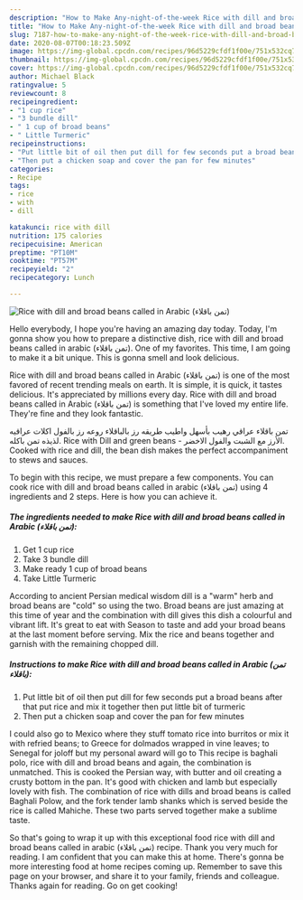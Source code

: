 ```yaml
---
description: "How to Make Any-night-of-the-week Rice with dill and broad beans called in Arabic (تمن باقلاء)"
title: "How to Make Any-night-of-the-week Rice with dill and broad beans called in Arabic (تمن باقلاء)"
slug: 7187-how-to-make-any-night-of-the-week-rice-with-dill-and-broad-beans-called-in-arabic
date: 2020-08-07T00:18:23.509Z
image: https://img-global.cpcdn.com/recipes/96d5229cfdf1f00e/751x532cq70/rice-with-dill-and-broad-beans-called-in-arabic-تمن-باقلاء-recipe-main-photo.jpg
thumbnail: https://img-global.cpcdn.com/recipes/96d5229cfdf1f00e/751x532cq70/rice-with-dill-and-broad-beans-called-in-arabic-تمن-باقلاء-recipe-main-photo.jpg
cover: https://img-global.cpcdn.com/recipes/96d5229cfdf1f00e/751x532cq70/rice-with-dill-and-broad-beans-called-in-arabic-تمن-باقلاء-recipe-main-photo.jpg
author: Michael Black
ratingvalue: 5
reviewcount: 8
recipeingredient:
- "1 cup rice"
- "3 bundle dill"
- " 1 cup of broad beans"
- " Little Turmeric"
recipeinstructions:
- "Put little bit of oil then put dill for few seconds put a broad beans after that put rice and mix it together then put little bit of turmeric"
- "Then put a chicken soap and cover the pan for few minutes"
categories:
- Recipe
tags:
- rice
- with
- dill

katakunci: rice with dill 
nutrition: 175 calories
recipecuisine: American
preptime: "PT10M"
cooktime: "PT57M"
recipeyield: "2"
recipecategory: Lunch

---
```



![Rice with dill and broad beans called in Arabic (تمن باقلاء)](https://img-global.cpcdn.com/recipes/96d5229cfdf1f00e/751x532cq70/rice-with-dill-and-broad-beans-called-in-arabic-تمن-باقلاء-recipe-main-photo.jpg)

Hello everybody, I hope you're having an amazing day today. Today, I'm gonna show you how to prepare a distinctive dish, rice with dill and broad beans called in arabic (تمن باقلاء). One of my favorites. This time, I am going to make it a bit unique. This is gonna smell and look delicious.

Rice with dill and broad beans called in Arabic (تمن باقلاء) is one of the most favored of recent trending meals on earth. It is simple, it is quick, it tastes delicious. It's appreciated by millions every day. Rice with dill and broad beans called in Arabic (تمن باقلاء) is something that I've loved my entire life. They're fine and they look fantastic.

تمن باقلاء عراقي رهيب بأسهل واطيب طريقه رز بالباقلاء روعه رز بالفول اكلات عراقيه لذيذه تمن باكله. Rice with Dill and green beans - الأرز مع الشبت والفول الاخضر. Cooked with rice and dill, the bean dish makes the perfect accompaniment to stews and sauces.


To begin with this recipe, we must prepare a few components. You can cook rice with dill and broad beans called in arabic (تمن باقلاء) using 4 ingredients and 2 steps. Here is how you can achieve it.

<!--inarticleads1-->

##### The ingredients needed to make Rice with dill and broad beans called in Arabic (تمن باقلاء):

1. Get 1 cup rice
1. Take 3 bundle dill
1. Make ready  1 cup of broad beans
1. Take  Little Turmeric


According to ancient Persian medical wisdom dill is a &#34;warm&#34; herb and broad beans are &#34;cold&#34; so using the two. Broad beans are just amazing at this time of year and the combination with dill gives this dish a colourful and vibrant lift. It&#39;s great to eat with Season to taste and add your broad beans at the last moment before serving. Mix the rice and beans together and garnish with the remaining chopped dill. 

<!--inarticleads2-->

##### Instructions to make Rice with dill and broad beans called in Arabic (تمن باقلاء):

1. Put little bit of oil then put dill for few seconds put a broad beans after that put rice and mix it together then put little bit of turmeric
1. Then put a chicken soap and cover the pan for few minutes


I could also go to Mexico where they stuff tomato rice into burritos or mix it with refried beans; to Greece for dolmados wrapped in vine leaves; to Senegal for joloff but my personal award will go to This recipe is baghali polo, rice with dill and broad beans and again, the combination is unmatched. This is cooked the Persian way, with butter and oil creating a crusty bottom in the pan. It&#39;s good with chicken and lamb but especially lovely with fish. The combination of rice with dills and broad beans is called Baghali Polow, and the fork tender lamb shanks which is served beside the rice is called Mahiche. These two parts served together make a sublime taste. 

So that's going to wrap it up with this exceptional food rice with dill and broad beans called in arabic (تمن باقلاء) recipe. Thank you very much for reading. I am confident that you can make this at home. There's gonna be more interesting food at home recipes coming up. Remember to save this page on your browser, and share it to your family, friends and colleague. Thanks again for reading. Go on get cooking!
